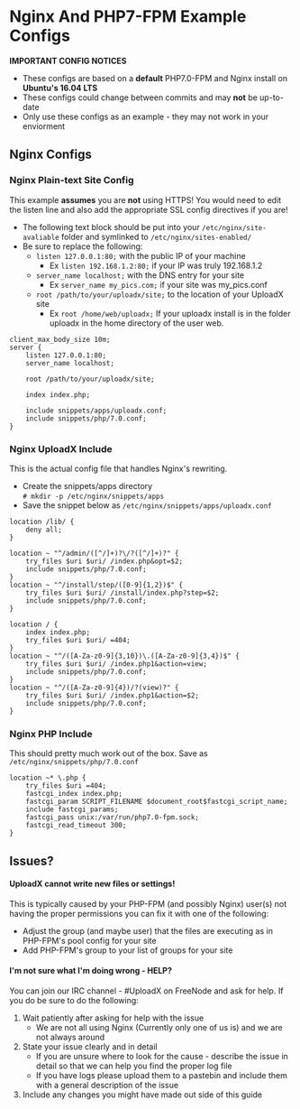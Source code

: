# Nginx And PHP7-FPM Example Configs
**IMPORTANT CONFIG NOTICES**

* These configs are based on a **default** PHP7.0-FPM and Nginx install on **Ubuntu's 16.04 LTS**
* These configs could change between commits and may **not** be up-to-date
* Only use these configs as an example - they may not work in your enviorment


## Nginx Configs
### Nginx Plain-text Site Config
This example **assumes** you are **not** using HTTPS! You would need to edit the listen line and also add the appropriate SSL config directives if you are!

* The following text block should be put into your `/etc/nginx/site-avaliable` folder and symlinked to `/etc/nginx/sites-enabled/`
* Be sure to replace the following:
    * `listen 127.0.0.1:80;` with the public IP of your machine
        * Ex `listen 192.168.1.2:80;` if your IP was truly 192.168.1.2
    * `server_name localhost;` with the DNS entry for your site
        * Ex `server_name my_pics.com;` if your site was my_pics.conf
    * `root /path/to/your/uploadx/site;` to the location of your UploadX site
        * Ex `root /home/web/uploadx;` If your uploadx install is in the folder uploadx in the home directory of the user web.

```nginx
client_max_body_size 10m;
server {
	listen 127.0.0.1:80;
	server_name localhost;

	root /path/to/your/uploadx/site;

	index index.php;

	include snippets/apps/uploadx.conf;
	include snippets/php/7.0.conf;
}
```

### Nginx UploadX Include
This is the actual config file that handles Nginx's rewriting.

* Create the snippets/apps directory  
`# mkdir -p /etc/nginx/snippets/apps` 
* Save the snippet below as `/etc/nginx/snippets/apps/uploadx.conf`

```nginx
location /lib/ {
	deny all;
}

location ~ "^/admin/([^/]+)?\/?([^/]+)?" {
	try_files $uri $uri/ /index.php&opt=$2;
	include snippets/php/7.0.conf;
}
location ~ "^/install/step/([0-9]{1,2})$" {
	try_files $uri $uri/ /install/index.php?step=$2;
	include snippets/php/7.0.conf;
}

location / {
	index index.php;
	try_files $uri $uri/ =404;
}
location ~ "^/([A-Za-z0-9]{3,10})\.([A-Za-z0-9]{3,4})$" {
	try_files $uri $uri/ /index.php1&action=view;
	include snippets/php/7.0.conf;
}
location ~ "^/([A-Za-z0-9]{4})/?(view)?" {
	try_files $uri $uri/ /index.php1&action=$2;
	include snippets/php/7.0.conf;
}
```

### Nginx PHP Include
This should pretty much work out of the box. Save as `/etc/nginx/snippets/php/7.0.conf`

```nginx
location ~* \.php {
    try_files $uri =404;
    fastcgi_index index.php;
    fastcgi_param SCRIPT_FILENAME $document_root$fastcgi_script_name;
    include fastcgi_params;
    fastcgi_pass unix:/var/run/php7.0-fpm.sock;
	fastcgi_read_timeout 300;
}
```

## Issues?
#### UploadX cannot write new files or settings!
This is typically caused by your PHP-FPM (and possibly Nginx) user(s) not having the proper permissions you can fix it with one of the following:
* Adjust the group (and maybe user) that the files are executing as in PHP-FPM's pool config for your site 
* Add PHP-FPM's group to your list of groups for your site
#### I'm not sure what I'm doing wrong - HELP?
You can join our IRC channel - #UploadX on FreeNode and ask for help. If you do be sure to do the following:

1. Wait patiently after asking for help with the issue
    * We are not all using Nginx (Currently only one of us is) and we are not always around
2. State your issue clearly and in detail
    * If you are unsure where to look for the cause - describe the issue in detail so that we can help you find the proper log file
    * If you have logs please upload them to a pastebin and include them with a general description of the issue
3. Include any changes you might have made out side of this guide